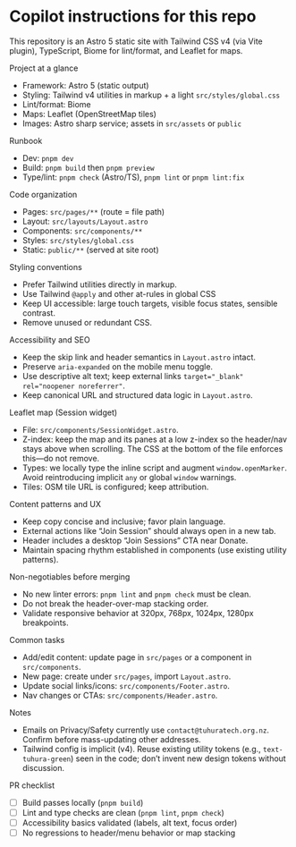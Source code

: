 # Copilot instructions for this repo

This repository is an Astro 5 static site with Tailwind CSS v4 (via Vite plugin), TypeScript, Biome for lint/format, and Leaflet for maps.

Project at a glance
- Framework: Astro 5 (static output)
- Styling: Tailwind v4 utilities in markup + a light `src/styles/global.css`
- Lint/format: Biome
- Maps: Leaflet (OpenStreetMap tiles)
- Images: Astro sharp service; assets in `src/assets` or `public`

Runbook
- Dev: `pnpm dev`
- Build: `pnpm build` then `pnpm preview`
- Type/lint: `pnpm check` (Astro/TS), `pnpm lint` or `pnpm lint:fix`

Code organization
- Pages: `src/pages/**` (route = file path)
- Layout: `src/layouts/Layout.astro`
- Components: `src/components/**`
- Styles: `src/styles/global.css`
- Static: `public/**` (served at site root)

Styling conventions
- Prefer Tailwind utilities directly in markup.
- Use Tailwind `@apply` and other at-rules in global CSS
- Keep UI accessible: large touch targets, visible focus states, sensible contrast.
- Remove unused or redundant CSS.

Accessibility and SEO
- Keep the skip link and header semantics in `Layout.astro` intact.
- Preserve `aria-expanded` on the mobile menu toggle.
- Use descriptive alt text; keep external links `target="_blank" rel="noopener noreferrer"`.
- Keep canonical URL and structured data logic in `Layout.astro`.

Leaflet map (Session widget)
- File: `src/components/SessionWidget.astro`.
- Z-index: keep the map and its panes at a low z-index so the header/nav stays above when scrolling. The CSS at the bottom of the file enforces this—do not remove.
- Types: we locally type the inline script and augment `window.openMarker`. Avoid reintroducing implicit `any` or global `window` warnings.
- Tiles: OSM tile URL is configured; keep attribution.

Content patterns and UX
- Keep copy concise and inclusive; favor plain language.
- External actions like “Join Session” should always open in a new tab.
- Header includes a desktop “Join Sessions” CTA near Donate.
- Maintain spacing rhythm established in components (use existing utility patterns).

Non-negotiables before merging
- No new linter errors: `pnpm lint` and `pnpm check` must be clean.
- Do not break the header-over-map stacking order.
- Validate responsive behavior at 320px, 768px, 1024px, 1280px breakpoints.

Common tasks
- Add/edit content: update page in `src/pages` or a component in `src/components`.
- New page: create under `src/pages`, import `Layout.astro`.
- Update social links/icons: `src/components/Footer.astro`.
- Nav changes or CTAs: `src/components/Header.astro`.

Notes
- Emails on Privacy/Safety currently use `contact@tuhuratech.org.nz`. Confirm before mass-updating other addresses.
- Tailwind config is implicit (v4). Reuse existing utility tokens (e.g., `text-tuhura-green`) seen in the code; don’t invent new design tokens without discussion.

PR checklist
- [ ] Build passes locally (`pnpm build`)
- [ ] Lint and type checks are clean (`pnpm lint`, `pnpm check`)
- [ ] Accessibility basics validated (labels, alt text, focus order)
- [ ] No regressions to header/menu behavior or map stacking
